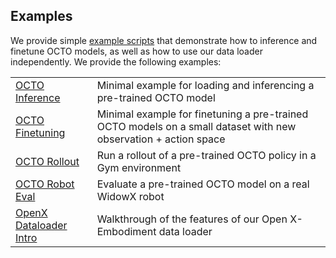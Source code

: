 ## Examples

We provide simple [example scripts](examples) that demonstrate how to inference and finetune OCTO models,
as well as how to use our data loader independently. We provide the following examples:

|                                                                   |                                                                                                                 |
|-------------------------------------------------------------------|-----------------------------------------------------------------------------------------------------------------|
| [OCTO Inference](examples/01_inference_pretrained.ipynb)          | Minimal example for loading and inferencing a pre-trained OCTO model                                            |
| [OCTO Finetuning](examples/02_finetune_new_observation_action.py) | Minimal example for finetuning a pre-trained OCTO models on a small dataset with new observation + action space |
| [OCTO Rollout](examples/03_eval_finetuned.py)                     | Run a rollout of a pre-trained OCTO policy in a Gym environment                                                 |
| [OCTO Robot Eval](examples/04_eval_finetuned_on_robot.py)         | Evaluate a pre-trained OCTO model on a real WidowX robot                                                        |
| [OpenX Dataloader Intro](examples/05_dataloading.ipynb)           | Walkthrough of the features of our Open X-Embodiment data loader
